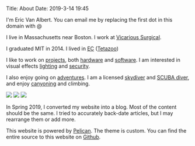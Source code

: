 Title: About
Date: 2019-3-14 19:45

I'm Eric Van Albert. You can email me by replacing the first dot in this domain with @

I live in Massachusetts near Boston. I work at [Vicarious Surgical](http://vicarioussurgical.com/).

I graduated MIT in 2014. I lived in [EC](http://eastcamp.us/) ([Tetazoo](http://tetazoo.scripts.mit.edu/))

I like to work on [projects]({static}/category/projects.html), both [hardware]({static}/tag/hardware.html) and [software]({static}/tag/software.html). I am interested in visual effects [lighting]({static}/tag/lights.html) and [security]({static}/tag/security.html).

I also enjoy going on [adventures]({static}/category/adventures.html). I am a licensed [skydiver]({static}/tag/skydiving.html) and [SCUBA diver]({static}/tag/scuba.html), and enjoy [canyoning]({static}/tag/canyons.html) and climbing.

[![]({static}/media/about/thumbnails/_x320/lockpicking.jpg)]({static}/media/about/lockpicking.jpg "Picked open American lock")
[![]({static}/media/skydiving/thumbnails/_x320/landing.jpg)]({static}/media/skydiving/landing.jpg "Canopy falling to the ground after landing")
[![]({static}/media/canyoning/thumbnails/_x320/waterfall.jpg)]({static}/media/canyoning/waterfall.jpg "Cascading waterfall in a slot")

In Spring 2019, I converted my website into a blog.
Most of the content should be the same.
I tried to accurately back-date articles,
but I may rearrange them or add more.

This website is powered by [Pelican](https://blog.getpelican.com/).
The theme is custom.
You can find the entire source to this website on [Github](https://github.com/ervanalb/website).
